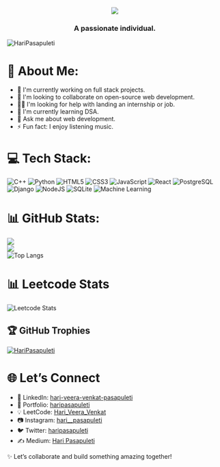 <h1 align="center">
    <img src="https://readme-typing-svg.herokuapp.com/?font=Righteous&size=35&center=true&vCenter=true&width=700&height=70&duration=4100&lines=Heya+Everyone!+👋+I'm+Pallavi+Satya;"/>
</h1>
      
<h3 align="center">A passionate individual.</h3>
<p align="left"> <img src="https://komarev.com/ghpvc/?username=HariPasapuleti&label=Profile%20views&color=0e75b6&style=flat" alt="HariPasapuleti" /> </p>


# 💫 About Me:
- 🔭 I'm currently working on full stack projects.
- 👬 I'm looking to collaborate on open-source web development.
- 🤝🏻 I'm looking for help with landing an internship or job.
- 🌱 I'm currently learning DSA.
- 💬 Ask me about web development.
- ⚡ Fun fact: I enjoy listening music.
<!--
## 🌐 Socials:
[![LinkedIn](https://img.shields.io/badge/LinkedIn-%230077B5.svg?logo=linkedin&logoColor=white)](https://www.linkedin.com/in/hari-veera-venkat-pasapuleti-0043a8284/) [![Medium](https://img.shields.io/badge/Medium-12100E?logo=medium&logoColor=white)](https://medium.com/@haripasapuleti8055) 
[![Instagram](https://img.shields.io/badge/Instagram-%23E4405F.svg?logo=Instagram&logoColor=white)](https://www.instagram.com/hari__pasapuleti/)
-->

# 💻 Tech Stack:
![C++](https://img.shields.io/badge/c++-%2300599C.svg?style=for-the-badge&logo=c%2B%2B&logoColor=white) 
![Python](https://img.shields.io/badge/python-3670A0?style=for-the-badge&logo=python&logoColor=ffdd54) 
![HTML5](https://img.shields.io/badge/html5-%23E34F26.svg?style=for-the-badge&logo=html5&logoColor=white) 
![CSS3](https://img.shields.io/badge/css3-%231572B6.svg?style=for-the-badge&logo=css3&logoColor=white) 
![JavaScript](https://img.shields.io/badge/javascript-%23F7DF1E.svg?style=for-the-badge&logo=javascript&logoColor=black) 
![React](https://img.shields.io/badge/react-%2320232a.svg?style=for-the-badge&logo=react&logoColor=%2361DAFB) 
![PostgreSQL](https://img.shields.io/badge/postgresql-%23316192.svg?style=for-the-badge&logo=postgresql&logoColor=white) 
![Django](https://img.shields.io/badge/django-%23092E20.svg?style=for-the-badge&logo=django&logoColor=white)
![NodeJS](https://img.shields.io/badge/node.js-6DA55F?style=for-the-badge&logo=node.js&logoColor=white) 
![SQLite](https://img.shields.io/badge/sqlite-%2307405e.svg?style=for-the-badge&logo=sqlite&logoColor=white) 
![Machine Learning](https://img.shields.io/badge/machine%20learning-%235DBCD2.svg?style=for-the-badge&logo=scikit-learn&logoColor=white)

# 📊 GitHub Stats:
![](https://github-readme-stats.vercel.app/api?username=HariPasapuleti&theme=unicorn&hide_border=false&include_all_commits=false&count_private=false)<br/>
![](https://github-readme-streak-stats.herokuapp.com/?user=HariPasapuleti&theme=unicorn&hide_border=false)<br/>
![Top Langs](https://github-readme-stats.vercel.app/api/top-langs/?username=HariPasapuleti&theme=unicorn&hide_border=false&include_all_commits=true&count_private=true&layout=compact)

# 📊 Leetcode Stats
![Leetcode Stats](https://leetcard.jacoblin.cool/hari_veera_venkat?theme=unicorn)

## 🏆 GitHub Trophies
<!--
![](https://github-profile-trophy.vercel.app/?username=HariPasapuleti&theme=unicornhub&no-frame=false&no-bg=false&margin-w=4)
-->

<p align="left"> <a href="https://github.com/ryo-ma/github-profile-trophy"><img src="https://github-profile-trophy.vercel.app/?username=HariPasapuleti" alt="HariPasapuleti" /></a> </p>

<!-- ### ✍️ Random Dev Quote
![](https://quotes-github-readme.vercel.app/api?type=vertical&theme=unicorn) -->

# 🌐 Let’s Connect
- 💼 LinkedIn: [hari-veera-venkat-pasapuleti](https://www.linkedin.com/in/hari-veera-venkat-pasapuleti-0043a8284/)  
- 📁 Portfolio: [haripasapuleti](https://haripasapuleti.vercel.app/)
- 💡 LeetCode: [Hari_Veera_Venkat](https://leetcode.com/u/Hari_Veera_Venkat/)
- 📷 Instagram: [hari__pasapuleti](https://www.instagram.com/hari__pasapuleti/)  
- 🐦 Twitter: [haripasapuleti](https://x.com/haripasapuleti)
- ✍️ Medium: [Hari Pasapuleti](https://medium.com/@haripasapuleti8055) 

✨ Let’s collaborate and build something amazing together!
<!--
## 💰 You can help me by Donating
[![BuyMeACoffee](https://img.shields.io/badge/Buy%20Me%20a%20Coffee-ffdd00?style=for-the-badge&logo=buy-me-a-coffee&logoColor=black)](https://buymeacoffee.com/haripasapuleti) 
[![PayPal](https://img.shields.io/badge/PayPal-00457C?style=for-the-badge&logo=paypal&logoColor=white)](https://www.paypal.com/paypalme/kvskmurty2802/)
-->
<!-- ![snake gif](https://github.com/HariPasapuleti/HariPasapuleti/blob/output/github-contribution-grid-snake.gif) -->
